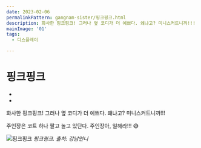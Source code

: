 ```yaml
---
date: 2023-02-06
permalinkPattern: gangnam-sister/핑크핑크.html
description: 화사한 핑크핑크! 그러나 옆 코디가 더 예쁘다. 왜냐고? 미니스커트니까!!!
mainImage: '01'
tags:
  - 디스플레이

---
```


# 핑크핑크

- <Date />
- <TagLinksG />

화사한 핑크핑크! 그러나 옆 코디가 더 예쁘다. 왜냐고? 미니스커트니까!!!

주인장은 코트 하나 팔고 놀고 있단다. 주인장아, 일해라!!! :sweat_smile:

![핑크핑크](/gangnam-sister/2023/0206/01.jpg "핑크핑크")
*핑크핑크. 출처: 강남언니*
